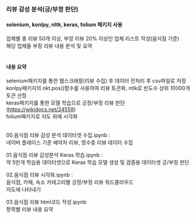 ### 리뷰 감성 분석(긍/부정 판단)
#### selenium,  konlpy, nltk, keras, folium 패키지 사용
업체별 총 리뷰 50개 이상, 부정 리뷰 20% 이상인 업체 리스트 작성(음식점 기준)<br>
해당 업체들 부정 리뷰 내용 분석 및 요약<br><br>

#### 내용 요약
selenium패키지를 통한 웹스크래핑(리뷰 수집) 후 데이터 전처리 후 csv파일로 저장<br>
konlpy패키지의 okt.pos()함수를 사용하여 리뷰 토큰화, ntlk로 빈도수 상위 10000개 토큰 선정<br>
keras패키지를 통한 모델 학습으로 긍정/부정 리뷰 판단(https://wikidocs.net/24559)<br>
folium패키지로 지도 위에 시각화<br><br>

00.음식점 리뷰 감성 분석 데이터셋 수집.ipynb :<br>
   네이버 플레이스 기준 예약자 리뷰, 영수증 리뷰 데이터 수집<br>
   
01.음식점 리뷰 감성분석 Keras 학습.ipynb :<br>
   약 5만개 학습용 데이터셋으로 Keras 학습 모델 생성 및 검증용 데이터셋 긍/부정 판단<br>
   
02.음식점 리뷰 시각화.ipynb :<br>
   음식점, 카페, 숙소 카테고리별 긍정/부정 리뷰 워드클라우드<br>
   지도에 나타내기<br>
   
03.음식점 리뷰 html코드 작성.ipynb<br>
   항목별 리뷰 내용 요약<br>
